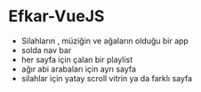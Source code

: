 <h1>Efkar-VueJS</h1>
<ul>
<li>Silahların , müziğin ve ağaların olduğu bir app</li>
<li>solda nav bar</li>

<li>her sayfa için çalan bir playlist</li>
<li>ağır abi arabaları için ayrı sayfa</li>
<li>silahlar için yatay scroll vitrin ya da farklı sayfa</li>

</ul>
